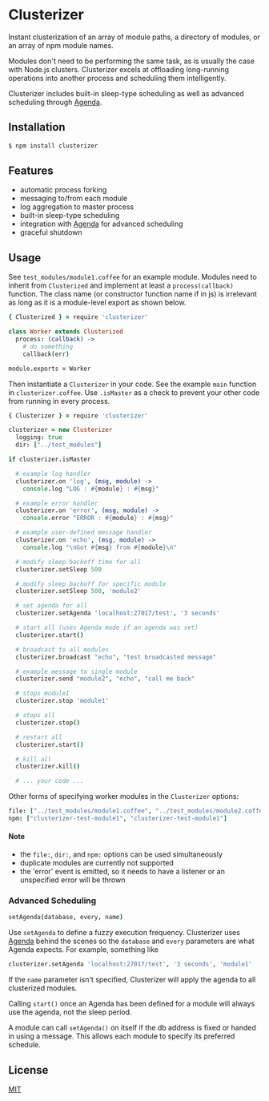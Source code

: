 # Clusterizer

Instant clusterization of an array of module paths, a directory of modules, or an array of npm module names.

Modules don't need to be performing the same task, as is usually the case with Node.js clusters. Clusterizer excels at offloading long-running operations into another process and scheduling them intelligently.

Clusterizer includes built-in sleep-type scheduling as well as advanced scheduling through [Agenda](https://www.npmjs.com/package/agenda).

## Installation

```bash
$ npm install clusterizer
```

## Features

- automatic process forking
- messaging to/from each module
- log aggregation to master process
- built-in sleep-type scheduling
- integration with [Agenda](https://www.npmjs.com/package/agenda) for advanced scheduling
- graceful shutdown

## Usage

See `test_modules/module1.coffee` for an example module. Modules need to inherit from `Clusterized` and implement at least a `process(callback)` function. The class name (or constructor function name if in js) is irrelevant as long as it is a module-level export as shown below.

```coffee
{ Clusterized } = require 'clusterizer'

class Worker extends Clusterized
  process: (callback) ->
    # do something
    callback(err)

module.exports = Worker
```

Then instantiate a `Clusterizer` in your code. See the example `main` function in `clusterizer.coffee`. Use `.isMaster` as a check to prevent your other code from running in every process.

```coffee
{ Clusterizer } = require 'clusterizer'

clusterizer = new Clusterizer
  logging: true
  dir: ["../test_modules"]

if clusterizer.isMaster

  # example log handler
  clusterizer.on 'log', (msg, module) ->
    console.log "LOG : #{module} : #{msg}"

  # example error handler
  clusterizer.on 'error', (msg, module) ->
    console.error "ERROR : #{module} : #{msg}"

  # example user-defined message handler
  clusterizer.on 'echo', (msg, module) ->
    console.log "\nGot #{msg} from #{module}\n"

  # modify sleep backoff time for all
  clusterizer.setSleep 500

  # modify sleep backoff for specific module
  clusterizer.setSleep 500, 'module2'

  # set agenda for all
  clusterizer.setAgenda 'localhost:27017/test', '3 seconds'

  # start all (uses Agenda mode if an agenda was set)
  clusterizer.start()

  # broadcast to all modules
  clusterizer.broadcast "echo", "test broadcasted message"

  # example message to single module
  clusterizer.send "module2", "echo", "call me back"

  # stops module1
  clusterizer.stop 'module1'

  # stops all
  clusterizer.stop()

  # restart all
  clusterizer.start()

  # kill all
  clusterizer.kill()

  # ... your code ...

```

Other forms of specifying worker modules in the `Clusterizer` options:

```coffee
file: ["../test_modules/module1.coffee", "../test_modules/module2.coffee"]
npm: ["clusterizer-test-module1", "clusterizer-test-module1"]
```

#### Note

- the `file:`, `dir:`, and `npm:` options can be used simultaneously
- duplicate modules are currently not supported
- the 'error' event is emitted, so it needs to have a listener or an unspecified error will be thrown

### Advanced Scheduling

```coffee
setAgenda(database, every, name)
```

Use `setAgenda` to define a fuzzy execution frequency. Clusterizer uses [Agenda](https://www.npmjs.com/package/agenda) behind the scenes so the `database` and `every` parameters are what Agenda expects. For example, something like

```coffee
clusterizer.setAgenda 'localhost:27017/test', '3 seconds', 'module1'
```

If the `name` parameter isn't specified, Clusterizer will apply the agenda to all clusterized modules.

Calling `start()` once an Agenda has been defined for a module will always use the agenda, not the sleep period.

A module can call `setAgenda()` on itself if the db address is fixed or handed in using a message. This allows each module to specify its preferred schedule.

## License

  [MIT](LICENSE)
